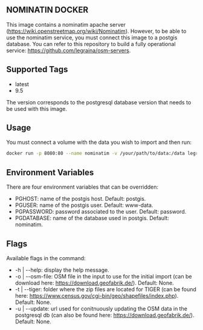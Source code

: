 NOMINATIN DOCKER
---------------------

This image contains a nominatim apache server (https://wiki.openstreetmap.org/wiki/Nominatim).
However, to be able to use the nominatim service, you must connect this image to a postgis database.
You can refer to this repository to build a fully operational service: https://github.com/legraina/osm-servers.

Supported Tags
---------------
- latest
- 9.5

The version corresponds to the postgresql database version that needs to be used with this image.

Usage
-------------

You must connect a volume with the data you wish to import and then run:
````bash
docker run -p 8080:80 --name nominatim -v /your/path/to/data:/data legraina/nominatim -o /data/district-of-columbia-latest.osm.pbf
````

Environment Variables
---------------------
There are four environment variables that can be overridden:
- PGHOST: name of the postgis host. Default: postgis.
- PGUSER: name of the postgis user. Default: www-data.
- PGPASSWORD: password associated to the user. Default: password.
- PGDATABASE: name of the database used in postgis. Default: nominatim.

Flags
------
Available flags in the command:
- -h | --help: display the help message.
- -o | --osm-file: OSM file in the input to use for the initial import (can be download here: https://download.geofabrik.de/). Default: None.
- -t | --tiger: folder where the zip files are located for TIGER (can be found here: https://www.census.gov/cgi-bin/geo/shapefiles/index.php). Default: None.
- -u | --update: url used for conitnuously updating the OSM data in the postgresql db (can also be found here: https://download.geofabrik.de/). Default: None.
